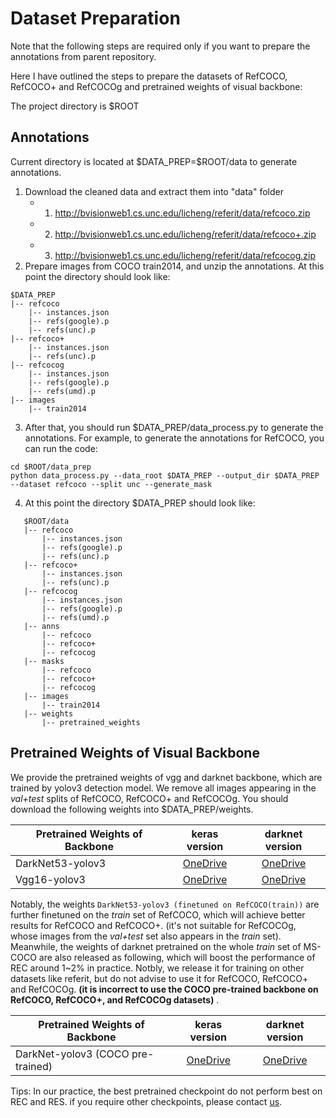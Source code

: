 # Dataset Preparation

Note that the following steps are required only if you want to prepare the annotations from parent repository.

Here I have outlined the steps to prepare the datasets of RefCOCO, RefCOCO+ and RefCOCOg and pretrained weights of visual backbone:

The project directory is $ROOT

## Annotations
Current directory is located at   $DATA_PREP=\$ROOT/data to generate annotations.

1. Download the cleaned data and extract them into "data" folder
   - 1) http://bvisionweb1.cs.unc.edu/licheng/referit/data/refcoco.zip
   - 2) http://bvisionweb1.cs.unc.edu/licheng/referit/data/refcoco+.zip 
   - 3) http://bvisionweb1.cs.unc.edu/licheng/referit/data/refcocog.zip 
1. Prepare images from COCO train2014, and unzip the annotations. At this point the directory should look like:
```
$DATA_PREP
|-- refcoco
    |-- instances.json
    |-- refs(google).p
    |-- refs(unc).p
|-- refcoco+
    |-- instances.json
    |-- refs(unc).p
|-- refcocog
    |-- instances.json
    |-- refs(google).p
    |-- refs(umd).p
|-- images
	|-- train2014
```
3. After that, you should run $DATA_PREP/data_process.py to generate the annotations. For example, to generate the annotations for RefCOCO,  you can run the code:

```
cd $ROOT/data_prep
python data_process.py --data_root $DATA_PREP --output_dir $DATA_PREP --dataset refcoco --split unc --generate_mask
```
4. At this point the directory  $DATA_PREP should look like: 
```
   $ROOT/data
   |-- refcoco
       |-- instances.json
       |-- refs(google).p
       |-- refs(unc).p
   |-- refcoco+
       |-- instances.json
       |-- refs(unc).p
   |-- refcocog
       |-- instances.json
       |-- refs(google).p
       |-- refs(umd).p
   |-- anns
       |-- refcoco
       |-- refcoco+
       |-- refcocog
   |-- masks
       |-- refcoco
       |-- refcoco+
       |-- refcocog
   |-- images
       |-- train2014
   |-- weights
       |-- pretrained_weights
```
## Pretrained Weights of Visual Backbone

We provide the pretrained weights of vgg and darknet backbone, which are trained by yolov3 detection model. We remove all images appearing in the *val+test* splits of RefCOCO, RefCOCO+ and RefCOCOg. You should download the following weights into $DATA_PREP/weights.

| Pretrained Weights of Backbone                 |                        keras version                         |                       darknet version                        |
| ---------------------------------------------- | :----------------------------------------------------------: | :----------------------------------------------------------: |
| DarkNet53-yolov3                               | [OneDrive](https://1drv.ms/u/s!AmrFUyZ_lDVGgkUrWqMATdsWzr6P?e=6EbVlR) | [OneDrive](https://1drv.ms/u/s!AmrFUyZ_lDVGgkZjXaSyU3Q4w3HO?e=9wUH62) |
| Vgg16-yolov3                                   | [OneDrive](https://1drv.ms/u/s!AmrFUyZ_lDVGgkMPh_zKPyocbMSG?e=ehYFNJ) | [OneDrive](https://1drv.ms/u/s!AmrFUyZ_lDVGgkTyADdOCMXJs8lH?e=n103v6) |

Notably, the weights `DarkNet53-yolov3 (finetuned on RefCOCO(train))`  are further finetuned on the *train* set of RefCOCO, which will achieve better results for RefCOCO and RefCOCO+.  (it's not suitable for RefCOCOg, whose images from the *val+test* set  also appears in the *train* set).  Meanwhile, the weights of darknet pretrained on the whole *train* set of MS-COCO are also released as following, which will boost the  performance of REC around 1~2% in practice.   Notbly, we release it for training on other datasets like referit, but do not advise to use it for RefCOCO, RefCOCO+ and RefCOCOg.  **(it is incorrect to use the COCO pre-trained backbone on RefCOCO, RefCOCO+, and RefCOCOg datasets)** .  

| Pretrained Weights of Backbone    |                        keras version                         |                       darknet version                       |
| --------------------------------- | :----------------------------------------------------------: | :---------------------------------------------------------: |
| DarkNet-yolov3 (COCO pre-trained) | [OneDrive](https://1drv.ms/u/s!AmrFUyZ_lDVGgkfaOxziFJr01WNy?e=kwl3h1) | [OneDrive](https://pjreddie.com/media/files/yolov3.weights) |

Tips: In our  practice, the best pretrained checkpoint  do not  perform best on REC and RES. if you require other checkpoints, please contact [us](luogen@stu.xmu.edu.cn).
